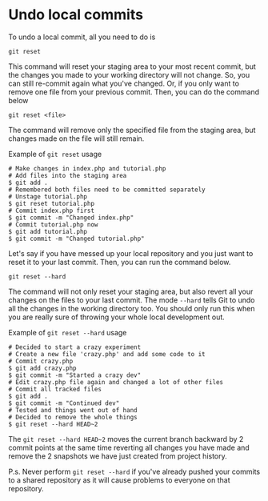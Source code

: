 # Undo local commits 

To undo a local commit, all you need to do is
```
git reset
```
This command will reset your staging area to your most recent commit, but the changes you made to your working directory will not change. So, you can still re-commit again what you've changed.
Or, if you only want to remove one file from your previous commit. Then, you can do the command below
```
git reset <file>
```
The command will remove only the specified file from the staging area, but changes made on the file will still remain.

Example of ```git reset``` usage
```
# Make changes in index.php and tutorial.php
# Add files into the staging area
$ git add .
# Remembered both files need to be committed separately
# Unstage tutorial.php
$ git reset tutorial.php
# Commit index.php first
$ git commit -m "Changed index.php"
# Commit tutorial.php now
$ git add tutorial.php
$ git commit -m "Changed tutorial.php"
```

Let's say if you have messed up your local repository and you just want to reset it to your last commit.
Then, you can run the command below.
```
git reset --hard
```
The command will not only reset your staging area, but also revert all your changes on the files to your last commit.
The mode ```--hard``` tells Git to undo all the changes in the working directory too.
You should only run this when you are really sure of throwing your whole local development out.

Example of ```git reset --hard``` usage
```
# Decided to start a crazy experiment
# Create a new file 'crazy.php' and add some code to it
# Commit crazy.php
$ git add crazy.php
$ git commit -m "Started a crazy dev"
# Edit crazy.php file again and changed a lot of other files
# Commit all tracked files
$ git add .
$ git commit -m "Continued dev"
# Tested and things went out of hand
# Decided to remove the whole things
$ git reset --hard HEAD~2
```
The ```git reset --hard HEAD~2``` moves the current branch backward by 2 commit points at the same time reverting all changes you have made and remove the 2 snapshots we have just created from project history.

P.s. Never perform ```git reset --hard``` if you've already pushed your commits to a shared repository as it will cause problems to everyone on that repository.
